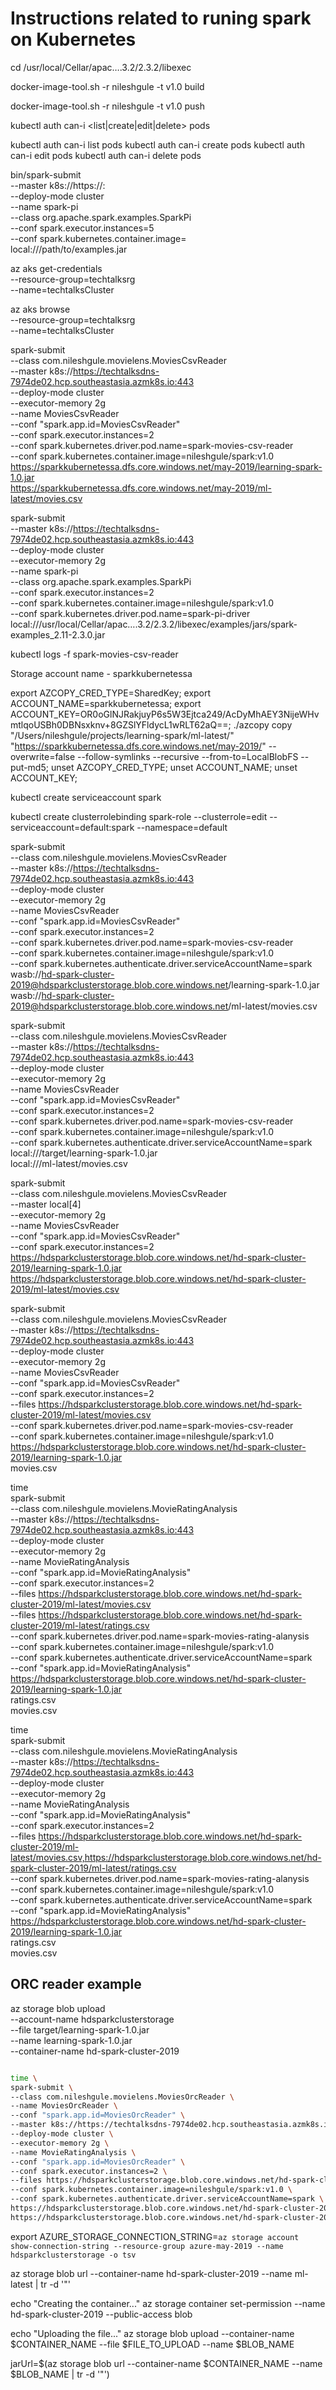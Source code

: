 # Instructions related to runing spark on Kubernetes

cd /usr/local/Cellar/apac….3.2/2.3.2/libexec

docker-image-tool.sh -r nileshgule -t v1.0 build

docker-image-tool.sh -r nileshgule -t v1.0 push

kubectl auth can-i <list|create|edit|delete> pods

kubectl auth can-i list pods
kubectl auth can-i create pods
kubectl auth can-i edit pods
kubectl auth can-i delete pods

bin/spark-submit \
    --master k8s://https://<k8s-apiserver-host>:<k8s-apiserver-port> \
    --deploy-mode cluster \
    --name spark-pi \
    --class org.apache.spark.examples.SparkPi \
    --conf spark.executor.instances=5 \
    --conf spark.kubernetes.container.image=<spark-image> \
    local:///path/to/examples.jar

az aks get-credentials \
--resource-group=techtalksrg \
--name=techtalksCluster

az aks browse \
--resource-group=techtalksrg \
--name=techtalksCluster


spark-submit \
--class com.nileshgule.movielens.MoviesCsvReader \
--master k8s://https://techtalksdns-7974de02.hcp.southeastasia.azmk8s.io:443 \
--deploy-mode cluster \
--executor-memory 2g \
--name MoviesCsvReader \
--conf "spark.app.id=MoviesCsvReader" \
--conf spark.executor.instances=2 \
--conf spark.kubernetes.driver.pod.name=spark-movies-csv-reader \
--conf spark.kubernetes.container.image=nileshgule/spark:v1.0 \
https://sparkkubernetessa.dfs.core.windows.net/may-2019/learning-spark-1.0.jar \
https://sparkkubernetessa.dfs.core.windows.net/may-2019/ml-latest/movies.csv

spark-submit \
--master k8s://https://techtalksdns-7974de02.hcp.southeastasia.azmk8s.io:443 \
--deploy-mode cluster \
--executor-memory 2g \
--name spark-pi \
--class org.apache.spark.examples.SparkPi \
--conf spark.executor.instances=2 \
--conf spark.kubernetes.container.image=nileshgule/spark:v1.0 \
--conf spark.kubernetes.driver.pod.name=spark-pi-driver \
local:///usr/local/Cellar/apac….3.2/2.3.2/libexec/examples/jars/spark-examples_2.11-2.3.0.jar

kubectl logs -f spark-movies-csv-reader

Storage account name - sparkkubernetessa

export AZCOPY_CRED_TYPE=SharedKey;
export ACCOUNT_NAME=sparkkubernetessa;
export ACCOUNT_KEY=OR0oGlNJRakjuyP6s5W3Ejtca249/AcDyMhAEY3NijeWHvmtlqoUSBh0DBNsxknv+8GZSlYFldycL1wRLT62aQ==;
./azcopy copy "/Users/nileshgule/projects/learning-spark/ml-latest/" "https://sparkkubernetessa.dfs.core.windows.net/may-2019/" --overwrite=false --follow-symlinks --recursive --from-to=LocalBlobFS --put-md5;
unset AZCOPY_CRED_TYPE;
unset ACCOUNT_NAME;
unset ACCOUNT_KEY;

kubectl create serviceaccount spark

kubectl create clusterrolebinding spark-role --clusterrole=edit --serviceaccount=default:spark --namespace=default

spark-submit \
--class com.nileshgule.movielens.MoviesCsvReader \
--master k8s://https://techtalksdns-7974de02.hcp.southeastasia.azmk8s.io:443 \
--deploy-mode cluster \
--executor-memory 2g \
--name MoviesCsvReader \
--conf "spark.app.id=MoviesCsvReader" \
--conf spark.executor.instances=2 \
--conf spark.kubernetes.driver.pod.name=spark-movies-csv-reader \
--conf spark.kubernetes.container.image=nileshgule/spark:v1.0 \
--conf spark.kubernetes.authenticate.driver.serviceAccountName=spark \
wasb://hd-spark-cluster-2019@hdsparkclusterstorage.blob.core.windows.net/learning-spark-1.0.jar \
wasb://hd-spark-cluster-2019@hdsparkclusterstorage.blob.core.windows.net/ml-latest/movies.csv

spark-submit \
--class com.nileshgule.movielens.MoviesCsvReader \
--master k8s://https://techtalksdns-7974de02.hcp.southeastasia.azmk8s.io:443 \
--deploy-mode cluster \
--executor-memory 2g \
--name MoviesCsvReader \
--conf "spark.app.id=MoviesCsvReader" \
--conf spark.executor.instances=2 \
--conf spark.kubernetes.driver.pod.name=spark-movies-csv-reader \
--conf spark.kubernetes.container.image=nileshgule/spark:v1.0 \
--conf spark.kubernetes.authenticate.driver.serviceAccountName=spark \
local:///target/learning-spark-1.0.jar \
local:///ml-latest/movies.csv

spark-submit \
--class com.nileshgule.movielens.MoviesCsvReader \
--master local[4] \
--executor-memory 2g \
--name MoviesCsvReader \
--conf "spark.app.id=MoviesCsvReader" \
--conf spark.executor.instances=2 \
https://hdsparkclusterstorage.blob.core.windows.net/hd-spark-cluster-2019/learning-spark-1.0.jar \
https://hdsparkclusterstorage.blob.core.windows.net/hd-spark-cluster-2019/ml-latest/movies.csv

spark-submit \
--class com.nileshgule.movielens.MoviesCsvReader \
--master k8s://https://techtalksdns-7974de02.hcp.southeastasia.azmk8s.io:443 \
--deploy-mode cluster \
--executor-memory 2g \
--name MoviesCsvReader \
--conf "spark.app.id=MoviesCsvReader" \
--conf spark.executor.instances=2 \
--files https://hdsparkclusterstorage.blob.core.windows.net/hd-spark-cluster-2019/ml-latest/movies.csv \
--conf spark.kubernetes.driver.pod.name=spark-movies-csv-reader \
--conf spark.kubernetes.container.image=nileshgule/spark:v1.0 \
https://hdsparkclusterstorage.blob.core.windows.net/hd-spark-cluster-2019/learning-spark-1.0.jar \
movies.csv

time \
spark-submit \
--class com.nileshgule.movielens.MovieRatingAnalysis \
--master k8s://https://techtalksdns-7974de02.hcp.southeastasia.azmk8s.io:443 \
--deploy-mode cluster \
--executor-memory 2g \
--name MovieRatingAnalysis \
--conf "spark.app.id=MovieRatingAnalysis" \
--conf spark.executor.instances=2 \
--files https://hdsparkclusterstorage.blob.core.windows.net/hd-spark-cluster-2019/ml-latest/movies.csv \
--files https://hdsparkclusterstorage.blob.core.windows.net/hd-spark-cluster-2019/ml-latest/ratings.csv \
--conf spark.kubernetes.driver.pod.name=spark-movies-rating-alanysis \
--conf spark.kubernetes.container.image=nileshgule/spark:v1.0 \
--conf spark.kubernetes.authenticate.driver.serviceAccountName=spark \
--conf "spark.app.id=MovieRatingAnalysis" \
https://hdsparkclusterstorage.blob.core.windows.net/hd-spark-cluster-2019/learning-spark-1.0.jar \
ratings.csv \
movies.csv

time \
spark-submit \
--class com.nileshgule.movielens.MovieRatingAnalysis \
--master k8s://https://techtalksdns-7974de02.hcp.southeastasia.azmk8s.io:443 \
--deploy-mode cluster \
--executor-memory 2g \
--name MovieRatingAnalysis \
--conf "spark.app.id=MovieRatingAnalysis" \
--conf spark.executor.instances=2 \
--files https://hdsparkclusterstorage.blob.core.windows.net/hd-spark-cluster-2019/ml-latest/movies.csv,https://hdsparkclusterstorage.blob.core.windows.net/hd-spark-cluster-2019/ml-latest/ratings.csv \
--conf spark.kubernetes.driver.pod.name=spark-movies-rating-alanysis \
--conf spark.kubernetes.container.image=nileshgule/spark:v1.0 \
--conf spark.kubernetes.authenticate.driver.serviceAccountName=spark \
--conf "spark.app.id=MovieRatingAnalysis" \
https://hdsparkclusterstorage.blob.core.windows.net/hd-spark-cluster-2019/learning-spark-1.0.jar \
ratings.csv \
movies.csv

## ORC reader example

az storage blob upload \
--account-name hdsparkclusterstorage \
--file target/learning-spark-1.0.jar \
--name learning-spark-1.0.jar \
--container-name hd-spark-cluster-2019

```bash

time \
spark-submit \
--class com.nileshgule.movielens.MoviesOrcReader \
--name MoviesOrcReader \
--conf "spark.app.id=MoviesOrcReader" \
--master k8s://https://techtalksdns-7974de02.hcp.southeastasia.azmk8s.io:443 \
--deploy-mode cluster \
--executor-memory 2g \
--name MovieRatingAnalysis \
--conf "spark.app.id=MoviesOrcReader" \
--conf spark.executor.instances=2 \
--files https://hdsparkclusterstorage.blob.core.windows.net/hd-spark-cluster-2019/ml-lates/rating-orc/ \
--conf spark.kubernetes.container.image=nileshgule/spark:v1.0 \
--conf spark.kubernetes.authenticate.driver.serviceAccountName=spark \
https://hdsparkclusterstorage.blob.core.windows.net/hd-spark-cluster-2019/learning-spark-1.0.jar \
https://hdsparkclusterstorage.blob.core.windows.net/hd-spark-cluster-2019/ml-lates/rating-orc/

```


export AZURE_STORAGE_CONNECTION_STRING=`az storage account show-connection-string --resource-group azure-may-2019 --name hdsparkclusterstorage -o tsv`

az storage blob url --container-name hd-spark-cluster-2019 --name ml-latest | tr -d '"'

echo "Creating the container..."
az storage container set-permission --name hd-spark-cluster-2019 --public-access blob

echo "Uploading the file..."
az storage blob upload --container-name $CONTAINER_NAME --file $FILE_TO_UPLOAD --name $BLOB_NAME

jarUrl=$(az storage blob url --container-name $CONTAINER_NAME --name $BLOB_NAME | tr -d '"')